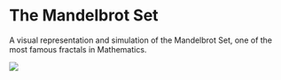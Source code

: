 # The Mandelbrot Set

A visual representation and simulation of the Mandelbrot Set, one of the most famous fractals in Mathematics.

![](https://upload.wikimedia.org/wikipedia/commons/thumb/2/21/Mandel_zoom_00_mandelbrot_set.jpg/800px-Mandel_zoom_00_mandelbrot_set.jpg)
